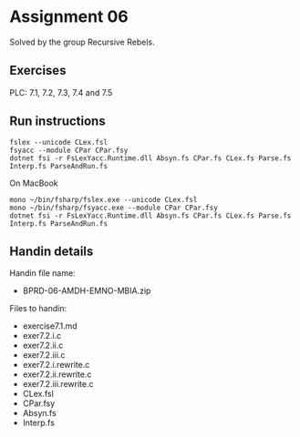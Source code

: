 # Assignment 06

Solved by the group Recursive Rebels.

## Exercises

PLC: 7.1, 7.2, 7.3, 7.4 and 7.5

## Run instructions

```{}
fslex --unicode CLex.fsl
fsyacc --module CPar CPar.fsy
dotnet fsi -r FsLexYacc.Runtime.dll Absyn.fs CPar.fs CLex.fs Parse.fs Interp.fs ParseAndRun.fs
```

On MacBook

```{}
mono ~/bin/fsharp/fslex.exe --unicode CLex.fsl
mono ~/bin/fsharp/fsyacc.exe --module CPar CPar.fsy
dotnet fsi -r FsLexYacc.Runtime.dll Absyn.fs CPar.fs CLex.fs Parse.fs Interp.fs ParseAndRun.fs
```

## Handin details

Handin file name:

- BPRD-06-AMDH-EMNO-MBIA.zip

Files to handin:

- exercise7.1.md
- exer7.2.i.c
- exer7.2.ii.c
- exer7.2.iii.c
- exer7.2.i.rewrite.c
- exer7.2.ii.rewrite.c
- exer7.2.iii.rewrite.c
- CLex.fsl
- CPar.fsy
- Absyn.fs
- Interp.fs
